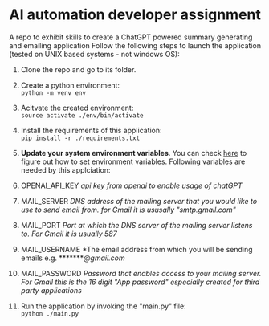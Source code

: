 # AI automation developer assignment
A repo to exhibit skills to create a ChatGPT powered summary generating and emailing application
Follow the following steps to launch the application (tested on UNIX based systems - not windows OS):
1. Clone the repo and go to its folder. 
2. Create a python environment:
<br> ```python -m venv env```
3. Acitvate the created environment:
<br> ```source activate ./env/bin/activate```
4. Install the requirements of this application:
<br> ```pip install -r ./requirements.txt```
5. **Update your system environment variables**. You can check [here](https://www3.ntu.edu.sg/home/ehchua/programming/howto/Environment_Variables.html) to figure out how to set environment variables. Following variables are needed by this applciation:

  1. OPENAI_API_KEY *api key from openai to enable usage of chatGPT*<br>
  2. MAIL_SERVER  *DNS address of the mailing server that you would like to use to send email from. for Gmail it is ususally "smtp.gmail.com"*<br>
  3. MAIL_PORT *Port at which the DNS server of the mailing server listens to. For Gmail it is usually 587*<br>
  4. MAIL_USERNAME *The email address from which you will be sending emails e.g. ********@gmail.com*<br>
  5. MAIL_PASSWORD *Password that enables access to your mailing server. For Gmail this is the 16 digit "App password" especially created for third party applications*<br>
6. Run the application by invoking the "main.py" file:
<br> ```python ./main.py```